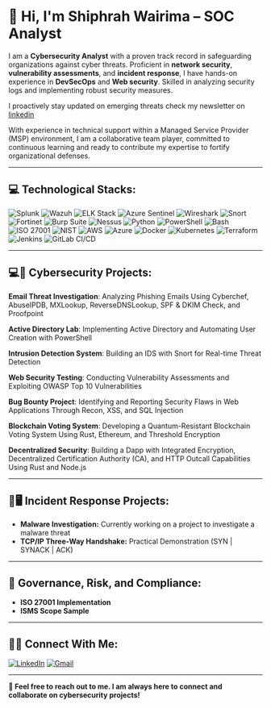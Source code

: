 # 👋 Hi, I'm Shiphrah Wairima – SOC Analyst

I am a **Cybersecurity Analyst** with a proven track record in safeguarding organizations against cyber threats. Proficient in **network security**, **vulnerability assessments**, and **incident response**, I have hands-on experience in **DevSecOps** and **Web security**. Skilled in analyzing security logs and implementing robust security measures.

I proactively stay updated on emerging threats check my newsletter on  [linkedin](https://www.linkedin.com/build-relation/newsletter-follow?entityUrn=7237445997528838145)

With experience in technical support within a Managed Service Provider (MSP) environment, I am a collaborative team player, committed to continuous learning and ready to contribute my expertise to fortify organizational defenses.

---

## 💻 **Technological Stacks:**

![Splunk](https://img.shields.io/badge/Splunk-000000?style=for-the-badge&logo=splunk&logoColor=white)
![Wazuh](https://img.shields.io/badge/Wazuh-0078D4?style=for-the-badge&logo=wazuh&logoColor=white)
![ELK Stack](https://img.shields.io/badge/ELK-005571?style=for-the-badge&logo=elastic-stack&logoColor=white)
![Azure Sentinel](https://img.shields.io/badge/Azure_Sentinel-0078D4?style=for-the-badge&logo=microsoft-azure&logoColor=white)
![Wireshark](https://img.shields.io/badge/Wireshark-1679A7?style=for-the-badge&logo=wireshark&logoColor=white)
![Snort](https://img.shields.io/badge/Snort-00A4CC?style=for-the-badge&logo=snort&logoColor=white)
![Fortinet](https://img.shields.io/badge/Fortinet-EE3124?style=for-the-badge&logo=fortinet&logoColor=white)
![Burp Suite](https://img.shields.io/badge/Burp_Suite-FF7139?style=for-the-badge&logo=burp-suite&logoColor=white)
![Nessus](https://img.shields.io/badge/Nessus-00CCFF?style=for-the-badge&logo=nessus&logoColor=white)
![Python](https://img.shields.io/badge/Python-3776AB?style=for-the-badge&logo=python&logoColor=white)
![PowerShell](https://img.shields.io/badge/PowerShell-5391FE?style=for-the-badge&logo=powershell&logoColor=white)
![Bash](https://img.shields.io/badge/Bash-4EAA25?style=for-the-badge&logo=gnu-bash&logoColor=white)
![ISO 27001](https://img.shields.io/badge/ISO_27001-005571?style=for-the-badge&logo=iso&logoColor=white)
![NIST](https://img.shields.io/badge/NIST-005571?style=for-the-badge&logo=lock&logoColor=white)
![AWS](https://img.shields.io/badge/AWS-232F3E?style=for-the-badge&logo=amazon-aws&logoColor=white)
![Azure](https://img.shields.io/badge/Azure-0078D4?style=for-the-badge&logo=microsoft-azure&logoColor=white)
![Docker](https://img.shields.io/badge/Docker-2496ED?style=for-the-badge&logo=docker&logoColor=white)
![Kubernetes](https://img.shields.io/badge/Kubernetes-326CE5?style=for-the-badge&logo=kubernetes&logoColor=white)
![Terraform](https://img.shields.io/badge/Terraform-623CE4?style=for-the-badge&logo=terraform&logoColor=white)
![Jenkins](https://img.shields.io/badge/Jenkins-D24939?style=for-the-badge&logo=jenkins&logoColor=white)
![GitLab CI/CD](https://img.shields.io/badge/GitLab-330F63?style=for-the-badge&logo=gitlab&logoColor=white)

---

## 💻🔐 **Cybersecurity Projects:**

**Email Threat Investigation**: Analyzing Phishing Emails Using Cyberchef, AbuseIPDB, MXLookup, ReverseDNSLookup, SPF & DKIM Check, and Proofpoint

**Active Directory Lab**: Implementing Active Directory and Automating User Creation with PowerShell

**Intrusion Detection System**: Building an IDS with Snort for Real-time Threat Detection

**Web Security Testing**: Conducting Vulnerability Assessments and Exploiting OWASP Top 10 Vulnerabilities

**Bug Bounty Project**: Identifying and Reporting Security Flaws in Web Applications Through Recon, XSS, and SQL Injection

**Blockchain Voting System**: Developing a Quantum-Resistant Blockchain Voting System Using Rust, Ethereum, and Threshold Encryption

**Decentralized Security**: Building a Dapp with Integrated Encryption, Decentralized Certification Authority (CA), and HTTP Outcall Capabilities Using Rust and Node.js

---

## 💫🖥️ **Incident Response Projects:**

- **Malware Investigation:** Currently working on a project to investigate a malware threat
- **TCP/IP Three-Way Handshake:** Practical Demonstration (SYN | SYNACK | ACK)

---

## 📝 **Governance, Risk, and Compliance:**

- **ISO 27001 Implementation**
- **ISMS Scope Sample**

---

## 🤳📩 **Connect With Me:**

[![LinkedIn](https://img.shields.io/badge/-LinkedIn-0077B5?style=flat-square&logo=linkedin&logoColor=white)](https://www.linkedin.com/in/shiphrah-wairima-6043a7260)
[![Gmail](https://img.shields.io/badge/-Gmail-D14836?style=flat-square&logo=gmail&logoColor=white)](mailto:wairimashiphrah@gmail.com)


---

**📝 Feel free to reach out to me. I am always here to connect and collaborate on cybersecurity projects!**
